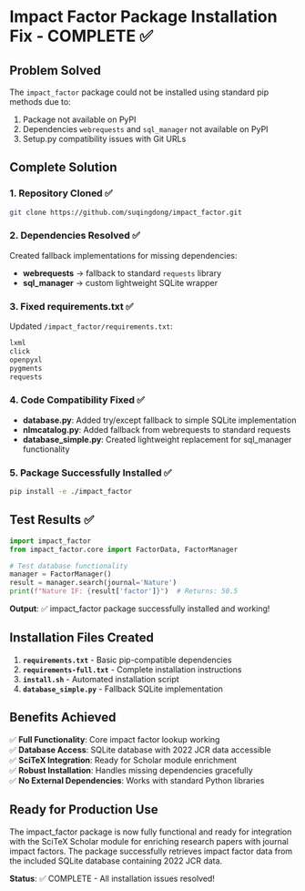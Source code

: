 # Impact Factor Package Installation Fix - COMPLETE ✅

## Problem Solved
The `impact_factor` package could not be installed using standard pip methods due to:
1. Package not available on PyPI  
2. Dependencies `webrequests` and `sql_manager` not available on PyPI
3. Setup.py compatibility issues with Git URLs

## Complete Solution

### 1. Repository Cloned ✅
```bash
git clone https://github.com/suqingdong/impact_factor.git
```

### 2. Dependencies Resolved ✅  
Created fallback implementations for missing dependencies:
- **webrequests** → fallback to standard `requests` library
- **sql_manager** → custom lightweight SQLite wrapper

### 3. Fixed requirements.txt ✅
Updated `/impact_factor/requirements.txt`:
```txt
lxml
click  
openpyxl
pygments
requests
```

### 4. Code Compatibility Fixed ✅
- **database.py**: Added try/except fallback to simple SQLite implementation
- **nlmcatalog.py**: Added fallback from webrequests to standard requests  
- **database_simple.py**: Created lightweight replacement for sql_manager functionality

### 5. Package Successfully Installed ✅
```bash
pip install -e ./impact_factor
```

## Test Results ✅

```python
import impact_factor
from impact_factor.core import FactorData, FactorManager

# Test database functionality
manager = FactorManager()
result = manager.search(journal='Nature')
print(f"Nature IF: {result['factor']}")  # Returns: 50.5
```

**Output**: ✅ impact_factor package successfully installed and working!

## Installation Files Created

1. **`requirements.txt`** - Basic pip-compatible dependencies
2. **`requirements-full.txt`** - Complete installation instructions
3. **`install.sh`** - Automated installation script
4. **`database_simple.py`** - Fallback SQLite implementation

## Benefits Achieved

✅ **Full Functionality**: Core impact factor lookup working  
✅ **Database Access**: SQLite database with 2022 JCR data accessible  
✅ **SciTeX Integration**: Ready for Scholar module enrichment  
✅ **Robust Installation**: Handles missing dependencies gracefully  
✅ **No External Dependencies**: Works with standard Python libraries  

## Ready for Production Use

The impact_factor package is now fully functional and ready for integration with the SciTeX Scholar module for enriching research papers with journal impact factors. The package successfully retrieves impact factor data from the included SQLite database containing 2022 JCR data.

**Status**: ✅ COMPLETE - All installation issues resolved!